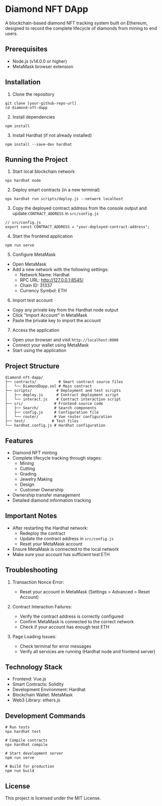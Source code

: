 # Diamond NFT DApp

A blockchain-based diamond NFT tracking system built on Ethereum, designed to record the complete lifecycle of diamonds from mining to end users.

## Prerequisites

- Node.js (v14.0.0 or higher)
- MetaMask browser extension

## Installation

1. Clone the repository

```
git clone [your-github-repo-url]
cd diamond-nft-dapp
```

2. Install dependencies
```
npm install
```

3. Install Hardhat (if not already installed)
```
npm install --save-dev hardhat
```

## Running the Project

1. Start local blockchain network
```
npx hardhat node
```

2. Deploy smart contracts (in a new terminal)
```
npx hardhat run scripts/deploy.js --network localhost
```

3. Copy the deployed contract address from the console output and update `CONTRACT_ADDRESS` in `src/config.js`
```
// src/config.js
export const CONTRACT_ADDRESS = "your-deployed-contract-address";
```

4. Start the frontend application
```
npm run serve
```

5. Configure MetaMask
- Open MetaMask
- Add a new network with the following settings:
  - Network Name: Hardhat
  - RPC URL: http://127.0.0.1:8545/
  - Chain ID: 31337
  - Currency Symbol: ETH

6. Import test account
- Copy any private key from the Hardhat node output
- Click "Import Account" in MetaMask
- Paste the private key to import the account

7. Access the application
- Open your browser and visit `http://localhost:8080`
- Connect your wallet using MetaMask
- Start using the application

## Project Structure
```
diamond-nft-dapp/
├── contracts/          # Smart contract source files
│   └── DiamondDapp.sol # Main contract
├── scripts/           # Deployment and test scripts
│   ├── deploy.js      # Contract deployment script
│   └── interact.js    # Contract interaction script
├── src/              # Frontend source code
│   ├── Search/       # Search components
│   ├── config.js     # Configuration file
│   └── router/       # Vue router configuration
├── test/            # Test files
└── hardhat.config.js # Hardhat configuration
```

## Features

- Diamond NFT minting
- Complete lifecycle tracking through stages:
  - Mining
  - Cutting
  - Grading
  - Jewelry Making
  - Design
  - Customer Ownership
- Ownership transfer management
- Detailed diamond information tracking

## Important Notes

- After restarting the Hardhat network:
  - Redeploy the contract
  - Update the contract address in `src/config.js`
  - Reset your MetaMask account
- Ensure MetaMask is connected to the local network
- Make sure your account has sufficient test ETH

## Troubleshooting

1. Transaction Nonce Error:
   - Reset your account in MetaMask (Settings > Advanced > Reset Account)

2. Contract Interaction Failures:
   - Verify the contract address is correctly configured
   - Confirm MetaMask is connected to the correct network
   - Check if your account has enough test ETH

3. Page Loading Issues:
   - Check terminal for error messages
   - Verify all services are running (Hardhat node and frontend server)

## Technology Stack

- Frontend: Vue.js
- Smart Contracts: Solidity
- Development Environment: Hardhat
- Blockchain Wallet: MetaMask
- Web3 Library: ethers.js

## Development Commands
```
# Run tests
npx hardhat test

# Compile contracts
npx hardhat compile

# Start development server
npm run serve

# Build for production
npm run build
```

## License

This project is licensed under the MIT License.
